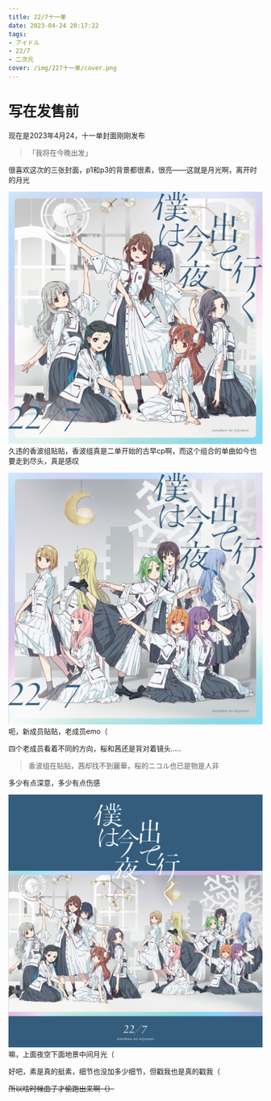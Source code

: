```yaml
---
title: 22/7十一单
date: 2023-04-24 20:17:22
tags: 
- アイドル
- 22/7
- 二次元
cover: /img/227十一单/cover.png
---
```

# 写在发售前
现在是2023年4月24，十一单封面刚刚发布

> 「我将在今晚出发」


很喜欢这次的三张封面，p1和p3的背景都很素，很亮——这就是月光啊，离开时的月光

![](/img/227十一单/3.jpg)
久违的香波组贴贴，香波组真是二单开始的古早cp啊，而这个组合的单曲如今也要走到尽头，真是感叹

![](/img/227十一单/2.jpg)
呃，新成员贴贴，老成员emo（

四个老成员看着不同的方向，桜和茜还是背对着镜头.....

> 香波组在贴贴，茜却找不到麗華，桜的ニコル也已是物是人非

多少有点深意，多少有点伤感

![](/img/227十一单/1.jpg)
嘛，上面夜空下面地景中间月光（

好吧，素是真的挺素，细节也没加多少细节，但戳我也是真的戳我（

~~所以啥时候曲子才偷跑出来啊（）~~
